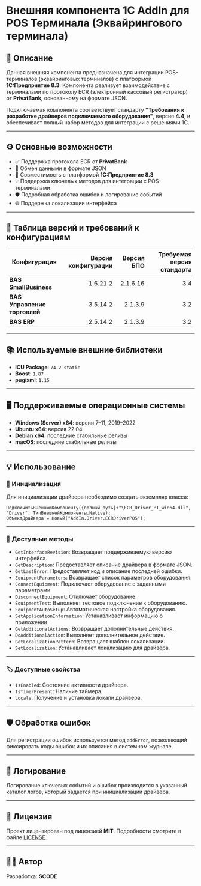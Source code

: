 # Внешняя компонента 1С AddIn для POS Терминала (Эквайрингового терминала)

## 📄 Описание

Данная внешняя компонента предназначена для интеграции POS-терминалов (эквайринговых терминалов) с платформой **1С:Предприятие 8.3**. Компонента реализует взаимодействие с терминалами по протоколу ECR (электронный кассовый регистратор) от **PrivatBank**, основанному на формате JSON.  

Подключаемая компонента соответствует стандарту **"Требования к разработке драйверов подключаемого оборудования"**, версия **4.4**, и обеспечивает полный набор методов для интеграции с решениями 1С.

---

## ⚙️ Основные возможности

- ✅ Поддержка протокола ECR от **PrivatBank**  
- 📝 Обмен данными в формате JSON  
- 🔗 Совместимость с платформой **1С:Предприятие 8.3**  
- 💡 Поддержка ключевых методов для интеграции с POS-терминалами  
- 🛡 Подробная обработка ошибок и логирование событий  
- 🌐 Поддержка локализации интерфейса

---

## 📜 Таблица версий и требований к конфигурациям

| Конфигурация                              | Версия конфигурации  | Версия БПО     | Требуемая версия стандарта |
|--------------------------------------------|----------------------:|---------------:|---------------------------:|
| **BAS SmallBusiness**                      | 1.6.21.2             | 2.1.6.16       | 3.4                        |
| **BAS Управление торговлей**               | 3.5.14.2             | 2.1.3.9        | 3.2                        |
| **BAS ERP**                                | 2.5.14.2             | 2.1.3.9        | 3.2                        |

---

## 📚 Используемые внешние библиотеки

- **ICU Package**: `74.2 static`  
- **Boost**:  `1.87`
- **pugixml**: `1.15`

---

## 🖥 Поддерживаемые операционные системы

- **Windows (Server) x64**: версии 7–11, 2019–2022
- **Ubuntu x64**: версия 22.04
- **Debian x64**: последние стабильные релизы
- **macOS**: последние стабильные релизы

---

## 💡 Использование

### 🔄 Инициализация

Для инициализации драйвера необходимо создать экземпляр класса:
```
ПодключитьВнешнююКомпоненту({полный путь}+"\ECR_Driver_PT_win64.dll", "Driver", ТипВнешнейКомпоненты.Native);
ОбъектДрайвера = Новый("AddIn.Driver.ECRDriverPOS");
```

---

### 🔧 Доступные методы

- `GetInterfaceRevision`: Возвращает поддерживаемую версию интерфейса.  
- `GetDescription`: Предоставляет описание драйвера в формате JSON.  
- `GetLastError`: Предоставляет код и описание последней ошибки.  
- `EquipmentParameters`: Возвращает список параметров оборудования.  
- `ConnectEquipment`: Подключает оборудование с заданными параметрами.  
- `DisconnectEquipment`: Отключает оборудование.  
- `EquipmentTest`: Выполняет тестовое подключение к оборудованию.  
- `EquipmentAutoSetup`: Автоматическая настройка оборудования.  
- `SetApplicationInformation`: Устанавливает информацию о приложении.  
- `GetAdditionalActions`: Возвращает дополнительные действия.  
- `DoAdditionalAction`: Выполняет дополнительное действие.  
- `GetLocalizationPattern`: Возвращает шаблон локализации.  
- `SetLocalization`: Устанавливает локализацию для драйвера.

---

### 🏷 Доступные свойства

- `IsEnabled`: Состояние активности драйвера.  
- `IsTimerPresent`: Наличие таймера.  
- `Locale`: Получение и установка локали драйвера.

---

## 🛡 Обработка ошибок

Для регистрации ошибок используется метод `addError`, позволяющий фиксировать коды ошибок и их описания в системном журнале.

---

## 📝 Логирование

Логирование ключевых событий и ошибок производится в указанный каталог логов, который задается при инициализации драйвера.

---

## 📜 Лицензия

Проект лицензирован под лицензией **MIT**. Подробности смотрите в файле [LICENSE](LICENSE).

---

## 👨‍💻 Автор

Разработка: **SCODE**  